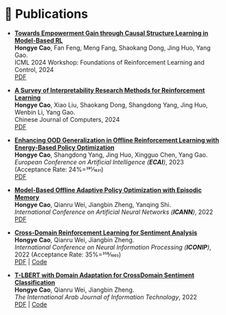 
# 📝 Publications 
+ **[Towards Empowerment Gain through Causal Structure Learning in Model-Based RL](https://openreview.net/pdf?id=MGMYJQcdnh)** \
**Hongye Cao**, Fan Feng, Meng Fang, Shaokang Dong, Jing Huo, Yang Gao. \
ICML 2024 Workshop: Foundations of Reinforcement Learning and Control, 2024 \
[PDF](https://openreview.net/pdf?id=MGMYJQcdnh) 

+ **[A Survey of Interpretability Research Methods for Reinforcement Learning](http://cjc.ict.ac.cn/online/onlinepaper/chy-2024729180508.pdf)** \
**Hongye Cao**, Xiao Liu, Shaokang Dong, Shangdong Yang, Jing Huo, Wenbin Li, Yang Gao. \
Chinese Journal of Computers, 2024 \
[PDF](http://cjc.ict.ac.cn/online/onlinepaper/chy-2024729180508.pdf) 

+ **[Enhancing OOD Generalization in Offline Reinforcement Learning with Energy-Based Policy Optimization](https://ebooks.iospress.nl/volumearticle/64220)** \
**Hongye Cao**, Shangdong Yang, Jing Huo, Xingguo Chen, Yang Gao. \
_European Conference on Artificial Intelligence (**ECAI**)_, 2023 (Acceptance Rate: 24%=391⁄1631) \
[PDF](https://ebooks.iospress.nl/volumearticle/64220) 

+ **[Model-Based Offline Adaptive Policy Optimization with Episodic Memory](https://link.springer.com/chapter/10.1007/978-3-031-15931-2_5)**  \
**Hongye Cao**, Qianru Wei, Jiangbin Zheng, Yanqing Shi. \
_International Conference on Artificial Neural Networks (**ICANN**)_, 2022 \
[PDF](https://link.springer.com/chapter/10.1007/978-3-031-15931-2_5) 

+ **[Cross-Domain Reinforcement Learning for Sentiment Analysis](https://link.springer.com/chapter/10.1007/978-981-99-1645-0_53)**  \
**Hongye Cao**, Qianru Wei, Jiangbin Zheng. \
_International Conference on Neural Information Processing (**ICONIP**)_, 2022 (Acceptance Rate: 35%=359⁄1003) \
[PDF](https://link.springer.com/chapter/10.1007/978-981-99-1645-0_53) | [Code](https://github.com/caohongye/CDRL) 

+ **[T-LBERT with Domain Adaptation for CrossDomain Sentiment Classification](https://iajit.org/portal/images/year2023/No.1/21612.pdf)**  \
**Hongye Cao**, Qianru Wei, Jiangbin Zheng. \
_The International Arab Journal of Information Technology_, 2022 \
[PDF](https://iajit.org/portal/images/year2023/No.1/21612.pdf) | [Code](https://github.com/caohongye/NewsClassification)


